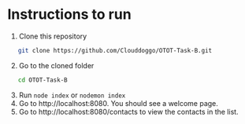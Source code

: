 # Instructions to run

1. Clone this repository

   

``` bash
   git clone https://github.com/Clouddoggo/OTOT-Task-B.git
   ```

2. Go to the cloned folder

   

``` bash
   cd OTOT-Task-B
   ```

3. Run `node index` or `nodemon index`
4. Go to http://localhost:8080. You should see a welcome page.
5. Go to http://localhost:8080/contacts to view the contacts in the list.
